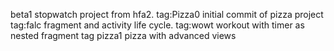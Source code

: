 beta1 stopwatch project from hfa2.
tag:Pizza0 initial commit of pizza project
tag:falc  fragment and activity life cycle.
tag:wowt workout with timer as nested fragment
tag pizza1 pizza with advanced views